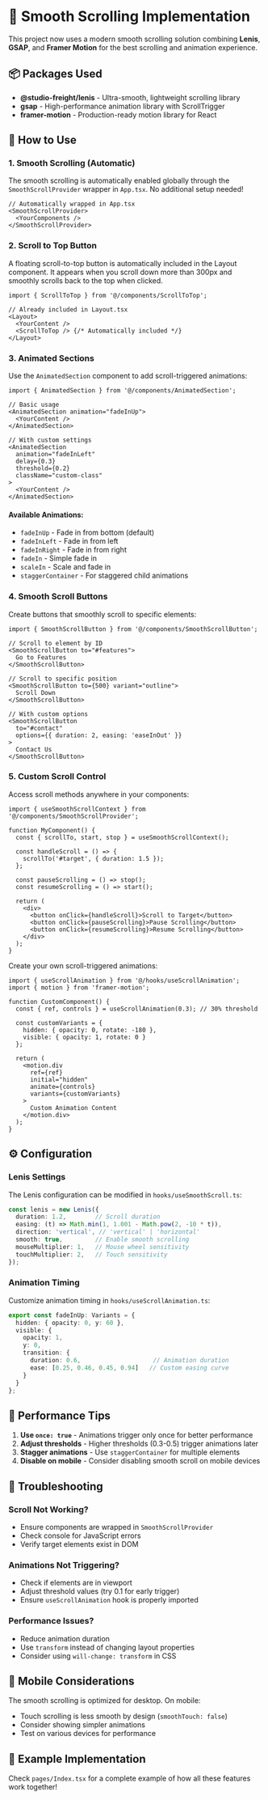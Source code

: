 # 🌊 Smooth Scrolling Implementation

This project now uses a modern smooth scrolling solution combining **Lenis**, **GSAP**, and **Framer Motion** for the best scrolling and animation experience.

## 📦 Packages Used

- **@studio-freight/lenis** - Ultra-smooth, lightweight scrolling library
- **gsap** - High-performance animation library with ScrollTrigger
- **framer-motion** - Production-ready motion library for React

## 🚀 How to Use

### 1. **Smooth Scrolling (Automatic)**

The smooth scrolling is automatically enabled globally through the `SmoothScrollProvider` wrapper in `App.tsx`. No additional setup needed!

```tsx
// Automatically wrapped in App.tsx
<SmoothScrollProvider>
  <YourComponents />
</SmoothScrollProvider>
```

### 2. **Scroll to Top Button**

A floating scroll-to-top button is automatically included in the Layout component. It appears when you scroll down more than 300px and smoothly scrolls back to the top when clicked.

```tsx
import { ScrollToTop } from '@/components/ScrollToTop';

// Already included in Layout.tsx
<Layout>
  <YourContent />
  <ScrollToTop /> {/* Automatically included */}
</Layout>
```

### 3. **Animated Sections**

Use the `AnimatedSection` component to add scroll-triggered animations:

```tsx
import { AnimatedSection } from '@/components/AnimatedSection';

// Basic usage
<AnimatedSection animation="fadeInUp">
  <YourContent />
</AnimatedSection>

// With custom settings
<AnimatedSection 
  animation="fadeInLeft"
  delay={0.3}
  threshold={0.2}
  className="custom-class"
>
  <YourContent />
</AnimatedSection>
```

#### Available Animations:
- `fadeInUp` - Fade in from bottom (default)
- `fadeInLeft` - Fade in from left
- `fadeInRight` - Fade in from right
- `fadeIn` - Simple fade in
- `scaleIn` - Scale and fade in
- `staggerContainer` - For staggered child animations

### 4. **Smooth Scroll Buttons**

Create buttons that smoothly scroll to specific elements:

```tsx
import { SmoothScrollButton } from '@/components/SmoothScrollButton';

// Scroll to element by ID
<SmoothScrollButton to="#features">
  Go to Features
</SmoothScrollButton>

// Scroll to specific position
<SmoothScrollButton to={500} variant="outline">
  Scroll Down
</SmoothScrollButton>

// With custom options
<SmoothScrollButton 
  to="#contact"
  options={{ duration: 2, easing: 'easeInOut' }}
>
  Contact Us
</SmoothScrollButton>
```

### 5. **Custom Scroll Control**

Access scroll methods anywhere in your components:

```tsx
import { useSmoothScrollContext } from '@/components/SmoothScrollProvider';

function MyComponent() {
  const { scrollTo, start, stop } = useSmoothScrollContext();

  const handleScroll = () => {
    scrollTo('#target', { duration: 1.5 });
  };

  const pauseScrolling = () => stop();
  const resumeScrolling = () => start();

  return (
    <div>
      <button onClick={handleScroll}>Scroll to Target</button>
      <button onClick={pauseScrolling}>Pause Scrolling</button>
      <button onClick={resumeScrolling}>Resume Scrolling</button>
    </div>
  );
}
```

Create your own scroll-triggered animations:

```tsx
import { useScrollAnimation } from '@/hooks/useScrollAnimation';
import { motion } from 'framer-motion';

function CustomComponent() {
  const { ref, controls } = useScrollAnimation(0.3); // 30% threshold

  const customVariants = {
    hidden: { opacity: 0, rotate: -180 },
    visible: { opacity: 1, rotate: 0 }
  };

  return (
    <motion.div
      ref={ref}
      initial="hidden"
      animate={controls}
      variants={customVariants}
    >
      Custom Animation Content
    </motion.div>
  );
}
```

## ⚙️ Configuration

### Lenis Settings

The Lenis configuration can be modified in `hooks/useSmoothScroll.ts`:

```typescript
const lenis = new Lenis({
  duration: 1.2,        // Scroll duration
  easing: (t) => Math.min(1, 1.001 - Math.pow(2, -10 * t)),
  direction: 'vertical', // 'vertical' | 'horizontal'
  smooth: true,         // Enable smooth scrolling
  mouseMultiplier: 1,   // Mouse wheel sensitivity
  touchMultiplier: 2,   // Touch sensitivity
});
```

### Animation Timing

Customize animation timing in `hooks/useScrollAnimation.ts`:

```typescript
export const fadeInUp: Variants = {
  hidden: { opacity: 0, y: 60 },
  visible: { 
    opacity: 1, 
    y: 0,
    transition: {
      duration: 0.6,                    // Animation duration
      ease: [0.25, 0.46, 0.45, 0.94]   // Custom easing curve
    }
  }
};
```

## 🎯 Performance Tips

1. **Use `once: true`** - Animations trigger only once for better performance
2. **Adjust thresholds** - Higher thresholds (0.3-0.5) trigger animations later
3. **Stagger animations** - Use `staggerContainer` for multiple elements
4. **Disable on mobile** - Consider disabling smooth scroll on mobile devices

## 🔧 Troubleshooting

### Scroll Not Working?
- Ensure components are wrapped in `SmoothScrollProvider`
- Check console for JavaScript errors
- Verify target elements exist in DOM

### Animations Not Triggering?
- Check if elements are in viewport
- Adjust threshold values (try 0.1 for early trigger)
- Ensure `useScrollAnimation` hook is properly imported

### Performance Issues?
- Reduce animation duration
- Use `transform` instead of changing layout properties
- Consider using `will-change: transform` in CSS

## 📱 Mobile Considerations

The smooth scrolling is optimized for desktop. On mobile:
- Touch scrolling is less smooth by design (`smoothTouch: false`)
- Consider showing simpler animations
- Test on various devices for performance

## 🎨 Example Implementation

Check `pages/Index.tsx` for a complete example of how all these features work together!
